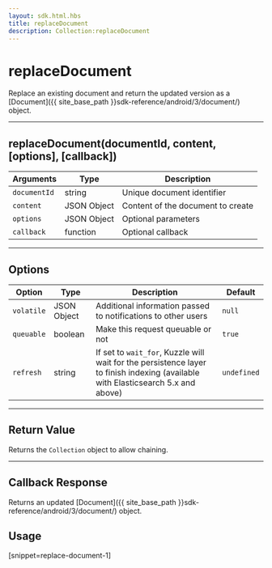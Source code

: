 ```yaml
---
layout: sdk.html.hbs
title: replaceDocument
description: Collection:replaceDocument
---
```

  

# replaceDocument
Replace an existing document and return the updated version as a [Document]({{ site_base_path }}sdk-reference/android/3/document/) object.

---

## replaceDocument(documentId, content, [options], [callback])

| Arguments | Type | Description |
|---------------|---------|----------------------------------------|
| ``documentId`` | string | Unique document identifier |
| ``content`` | JSON Object | Content of the document to create |
| ``options`` | JSON Object | Optional parameters |
| ``callback`` | function | Optional callback |

---

## Options

| Option | Type | Description | Default |
|---------------|---------|----------------------------------------|---------|
| ``volatile`` | JSON Object | Additional information passed to notifications to other users | ``null`` |
| ``queuable`` | boolean | Make this request queuable or not  | ``true`` |
| ``refresh`` | string | If set to ``wait_for``, Kuzzle will wait for the persistence layer to finish indexing (available with Elasticsearch 5.x and above) | ``undefined`` |

---

## Return Value

Returns the `Collection` object to allow chaining.

---

## Callback Response

Returns an updated [Document]({{ site_base_path }}sdk-reference/android/3/document/) object.

## Usage

[snippet=replace-document-1]

